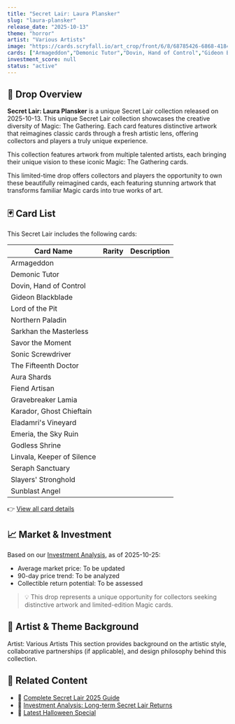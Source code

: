 ```yaml
---
title: "Secret Lair: Laura Plansker"
slug: "laura-plansker"
release_date: "2025-10-13"
theme: "horror"
artist: "Various Artists"
image: "https://cards.scryfall.io/art_crop/front/6/8/68785426-6868-4184-8d52-75a6a920848b.jpg?1759412224"
cards: ["Armageddon","Demonic Tutor","Dovin, Hand of Control","Gideon Blackblade","Lord of the Pit","Northern Paladin","Sarkhan the Masterless","Savor the Moment","Sonic Screwdriver","The Fifteenth Doctor","Aura Shards","Fiend Artisan","Gravebreaker Lamia","Karador, Ghost Chieftain","Eladamri's Vineyard","Emeria, the Sky Ruin","Godless Shrine","Linvala, Keeper of Silence","Seraph Sanctuary","Slayers' Stronghold","Sunblast Angel"]
investment_score: null
status: "active"
---
```


## 💠 Drop Overview
**Secret Lair: Laura Plansker** is a unique Secret Lair collection released on 2025-10-13. This unique Secret Lair collection showcases the creative diversity of Magic: The Gathering. Each card features distinctive artwork that reimagines classic cards through a fresh artistic lens, offering collectors and players a truly unique experience.

This collection features artwork from multiple talented artists, each bringing their unique vision to these iconic Magic: The Gathering cards.

This limited-time drop offers collectors and players the opportunity to own these beautifully reimagined cards, each featuring stunning artwork that transforms familiar Magic cards into true works of art.

## 🃏 Card List
This Secret Lair includes the following cards:

| Card Name | Rarity | Description |
|-----------|---------|-------------|
| Armageddon |  |  |
| Demonic Tutor |  |  |
| Dovin, Hand of Control |  |  |
| Gideon Blackblade |  |  |
| Lord of the Pit |  |  |
| Northern Paladin |  |  |
| Sarkhan the Masterless |  |  |
| Savor the Moment |  |  |
| Sonic Screwdriver |  |  |
| The Fifteenth Doctor |  |  |
| Aura Shards |  |  |
| Fiend Artisan |  |  |
| Gravebreaker Lamia |  |  |
| Karador, Ghost Chieftain |  |  |
| Eladamri's Vineyard |  |  |
| Emeria, the Sky Ruin |  |  |
| Godless Shrine |  |  |
| Linvala, Keeper of Silence |  |  |
| Seraph Sanctuary |  |  |
| Slayers' Stronghold |  |  |
| Sunblast Angel |  |  |

👉 [View all card details](/cards?drop=laura-plansker)

## 📈 Market & Investment
Based on our [Investment Analysis](/investment/laura-plansker), as of 2025-10-25:
- Average market price: To be updated
- 90-day price trend: To be analyzed
- Collectible return potential: To be assessed

> 💡 This drop represents a unique opportunity for collectors seeking distinctive artwork and limited-edition Magic cards.

## 🎨 Artist & Theme Background
Artist: Various Artists
This section provides background on the artistic style, collaborative partnerships (if applicable), and design philosophy behind this collection.

## 🔗 Related Content
- 📰 [Complete Secret Lair 2025 Guide](/news/secret-lair-2025-complete-guide)
- 💼 [Investment Analysis: Long-term Secret Lair Returns](/investment)
- 🎃 [Latest Halloween Special](/drops/secret-scare-superdrop-2025)